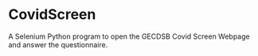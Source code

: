 # CovidScreen
A Selenium Python program to open the GECDSB Covid Screen Webpage and answer the questionnaire.
